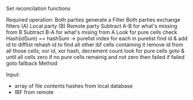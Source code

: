Set reconcilation functions

Required operation:
Both parties generate a Filter
Both parties exchange filters
(A) Local party
(B) Remote party
Subtract A-B for what's missing from B
Subtract B-A for what's mising from A
Look for pure cells check Hash(idSum) == hashSum -> purelist index
for each in purelist find id
&	add id to difflist
	rehash id to find all other ibf cells containing it
	remove id from all those cells; xor id, xor hash, decrement count
look for pure cells goto & until all cells zero
if no pure cells remainig and not zero then failed
if failed goto fallback Method

Input:
- array of file contents hashes from local database
- IBF from remote
